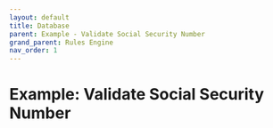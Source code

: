```yaml
---
layout: default
title: Database
parent: Example - Validate Social Security Number
grand_parent: Rules Engine
nav_order: 1
---
```


# Example: Validate Social Security Number



